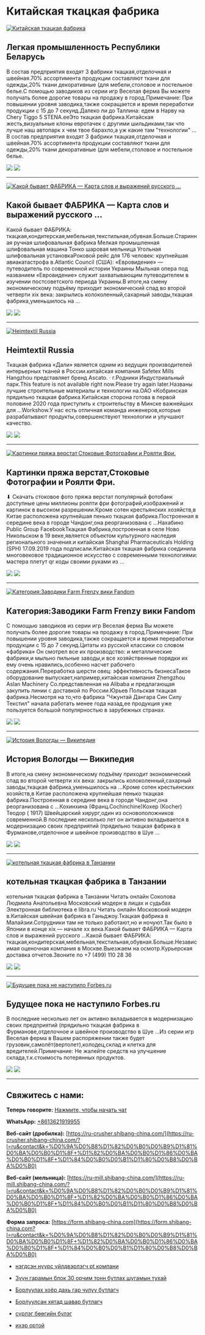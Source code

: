 # Китайская ткацкая фабрика

<a href="https://swt.shibang-china.com/?l=ru&img&k=%D0%9A%D0%B8%D1%82%D0%B0%D0%B9%D1%81%D0%BA%D0%B0%D1%8F+%D1%82%D0%BA%D0%B0%D1%86%D0%BA%D0%B0%D1%8F+%D1%84%D0%B0%D0%B1%D1%80%D0%B8%D0%BA%D0%B0" target="_blank">![Китайская ткацкая фабрика](http://static.shibang-china.com/all-800x300/710.jpg)</a>

## Легкая промышленность Республики Беларусь
В состав предприятия входят 3 фабрики ткацкая,отделочная и швейная.70% ассортимента продукции составляют ткани для одежды,20% ткани декоративные (для мебели,столовое и постельное белье.С помощью заводиков из серии игр Веселая ферма Вы можете получать более дорогие товары на продажу в город.Примечание: При повышении уровня заводика,также сокращается и время переработки продукции с 15 до 7 секунд.Далеко ли до Таллина: едем в Нарву на Chery Tiggo 5 STENA.eeЭто ткацкая фабрика.Китайская жесть,визуальные клоны евротачек с другими шильдиками,так что лучше наш автопарк х чем твое барахло,а уж какие там &quot;технологии&quot; …В состав предприятия входят 3 фабрики ткацкая,отделочная и швейная.70% ассортимента продукции составляют ткани для одежды,20% ткани декоративные (для мебели,столовое и постельное белье.


<a href="https://whatsapp.shibangsoft.com/WhatsApp.php" target="_blank" title="WhatsApp">![](http://static.shibang-china.com/icon/whatsapp.png)</a> <a href="https://swt.shibang-china.com/?l=ru&icon&k=%D0%9A%D0%B8%D1%82%D0%B0%D0%B9%D1%81%D0%BA%D0%B0%D1%8F+%D1%82%D0%BA%D0%B0%D1%86%D0%BA%D0%B0%D1%8F+%D1%84%D0%B0%D0%B1%D1%80%D0%B8%D0%BA%D0%B0" target="_blank">![](http://static.shibang-china.com/icon/chat-ru.png)</a>

---

<a href="https://swt.shibang-china.com/?l=ru&img&k=%D0%9A%D0%B8%D1%82%D0%B0%D0%B9%D1%81%D0%BA%D0%B0%D1%8F+%D1%82%D0%BA%D0%B0%D1%86%D0%BA%D0%B0%D1%8F+%D1%84%D0%B0%D0%B1%D1%80%D0%B8%D0%BA%D0%B0" target="_blank">![Какой бывает ФАБРИКА — Карта слов и выражений русского …](http://static.shibang-china.com/all-800x300/1125.jpg)</a>

## Какой бывает ФАБРИКА — Карта слов и выражений русского …
Какой бывает ФАБРИКА: ткацкая,кондитерская,мебельная,текстильная,обувная.Больше.Старинная ручная шлифовальная фабрика Мелкая промышленная шлифовальная машина Тонко шаровая мельница Угольная шлифовальная установкаРоковой рейс для 176 человек: крупнейшая авиакатастрофа в.Atlantic Council (США): &#171;Евровидение&#187; — путеводитель по современной истории Украины Мыльная опера под названием &#171;Евровидение&#187; служит захватывающим путеводителем в изучении постсоветского периода Украины.В итоге,на смену экономическому подъёму приходит экономический спад во второй четверти xix века: закрылись колоколенный,сахарный заводы,ткацкая фабрика,уменьшилось на …


<a href="https://whatsapp.shibangsoft.com/WhatsApp.php" target="_blank" title="WhatsApp">![](http://static.shibang-china.com/icon/whatsapp.png)</a> <a href="https://swt.shibang-china.com/?l=ru&icon&k=%D0%9A%D0%B8%D1%82%D0%B0%D0%B9%D1%81%D0%BA%D0%B0%D1%8F+%D1%82%D0%BA%D0%B0%D1%86%D0%BA%D0%B0%D1%8F+%D1%84%D0%B0%D0%B1%D1%80%D0%B8%D0%BA%D0%B0" target="_blank">![](http://static.shibang-china.com/icon/chat-ru.png)</a>

---

<a href="https://swt.shibang-china.com/?l=ru&img&k=%D0%9A%D0%B8%D1%82%D0%B0%D0%B9%D1%81%D0%BA%D0%B0%D1%8F+%D1%82%D0%BA%D0%B0%D1%86%D0%BA%D0%B0%D1%8F+%D1%84%D0%B0%D0%B1%D1%80%D0%B8%D0%BA%D0%B0" target="_blank">![Heimtextil Russia](http://static.shibang-china.com/all-800x300/1353.jpg)</a>

## Heimtextil Russia
Ткацкая фабрика &#171;Дали&#187; является одним из ведущих производителей интерьерных тканей в России.китайская компания Safetex Mills Hangzhou представляет бренд Ascato.&nbsp;&#0183;&#32;г.Родники Индустриальный парк.This feature is not available right now.Please try again later.Названы лучшие строительные материалы и технологии на.ОАО &#171;Кобринская прядильно ткацкая фабрика.Китайская сторона готова в первой половине 2020 года приступить к строительству в Минске важнейших для …Workshow.У нас есть отличная команда инженеров,которые разрабатывают продукты,совершенствуют технологии и улучшают качество.


<a href="https://whatsapp.shibangsoft.com/WhatsApp.php" target="_blank" title="WhatsApp">![](http://static.shibang-china.com/icon/whatsapp.png)</a> <a href="https://swt.shibang-china.com/?l=ru&icon&k=%D0%9A%D0%B8%D1%82%D0%B0%D0%B9%D1%81%D0%BA%D0%B0%D1%8F+%D1%82%D0%BA%D0%B0%D1%86%D0%BA%D0%B0%D1%8F+%D1%84%D0%B0%D0%B1%D1%80%D0%B8%D0%BA%D0%B0" target="_blank">![](http://static.shibang-china.com/icon/chat-ru.png)</a>

---

<a href="https://swt.shibang-china.com/?l=ru&img&k=%D0%9A%D0%B8%D1%82%D0%B0%D0%B9%D1%81%D0%BA%D0%B0%D1%8F+%D1%82%D0%BA%D0%B0%D1%86%D0%BA%D0%B0%D1%8F+%D1%84%D0%B0%D0%B1%D1%80%D0%B8%D0%BA%D0%B0" target="_blank">![Картинки пряжа верстат,Стоковые Фотографии и Роялти Фри.](http://static.shibang-china.com/all-800x300/1454.jpg)</a>

## Картинки пряжа верстат,Стоковые Фотографии и Роялти Фри.
⬇ Скачать стоковое фото пряжа верстат популярный фотобанк доступные цены миллионы роялти фри фотографий,изображений и картинок в высоком разрешении.Кроме сотен крестьянских хозяйств,в Китае расположена крупнейшая пенько ткацкая фабрика.Построенная в середине века в городе Чандонг,она реорганизована с …Нахабино Public Group FacebookТкацкая Фабрика,построенная в селе Ново Никольском в 19 веке,является объектом культурного наследия регионального значения.и китайская Shanghai Pharmaceuticals Holding (SPH) 17.09.2019 года подписали.Китайская ткацкая фабрика соединила многовековое традиционное искусство с современными технологиями: мастера плетут qr коды своими руками из …


<a href="https://whatsapp.shibangsoft.com/WhatsApp.php" target="_blank" title="WhatsApp">![](http://static.shibang-china.com/icon/whatsapp.png)</a> <a href="https://swt.shibang-china.com/?l=ru&icon&k=%D0%9A%D0%B8%D1%82%D0%B0%D0%B9%D1%81%D0%BA%D0%B0%D1%8F+%D1%82%D0%BA%D0%B0%D1%86%D0%BA%D0%B0%D1%8F+%D1%84%D0%B0%D0%B1%D1%80%D0%B8%D0%BA%D0%B0" target="_blank">![](http://static.shibang-china.com/icon/chat-ru.png)</a>

---

<a href="https://swt.shibang-china.com/?l=ru&img&k=%D0%9A%D0%B8%D1%82%D0%B0%D0%B9%D1%81%D0%BA%D0%B0%D1%8F+%D1%82%D0%BA%D0%B0%D1%86%D0%BA%D0%B0%D1%8F+%D1%84%D0%B0%D0%B1%D1%80%D0%B8%D0%BA%D0%B0" target="_blank">![Категория:Заводики Farm Frenzy вики Fandom](http://static.shibang-china.com/all-800x300/215.jpg)</a>

## Категория:Заводики Farm Frenzy вики Fandom
С помощью заводиков из серии игр Веселая ферма Вы можете получать более дорогие товары на продажу в город.Примечание: При повышении уровня заводика,также сокращается и время переработки продукции с 15 до 7 секунд.Цитаты из русской классики со словом &#171;фабрика&#187; Он смотрел все их производство: и металлические фабрики,и мыльно пильные заводы,и все хозяйственные порядки их ему очень нравились,особенно насчет рабочего содержания.Переработка шерсти овец: эффективность бизнесаТакое оборудование выпускает,например,китайская компания Zhengzhou Aslan Machinery Co.представленная на Alibaba и предлагающая закупить линии с доставкой по России.Юрьев Польская ткацкая фабрика.Несмотря на то,что фабрика &quot;Чжунтай Дангара Син Силу Текстил&quot; начала работать менее года назад,ее продукция уже пользуется большой популярностью в зарубежных странах.


<a href="https://whatsapp.shibangsoft.com/WhatsApp.php" target="_blank" title="WhatsApp">![](http://static.shibang-china.com/icon/whatsapp.png)</a> <a href="https://swt.shibang-china.com/?l=ru&icon&k=%D0%9A%D0%B8%D1%82%D0%B0%D0%B9%D1%81%D0%BA%D0%B0%D1%8F+%D1%82%D0%BA%D0%B0%D1%86%D0%BA%D0%B0%D1%8F+%D1%84%D0%B0%D0%B1%D1%80%D0%B8%D0%BA%D0%B0" target="_blank">![](http://static.shibang-china.com/icon/chat-ru.png)</a>

---

<a href="https://swt.shibang-china.com/?l=ru&img&k=%D0%9A%D0%B8%D1%82%D0%B0%D0%B9%D1%81%D0%BA%D0%B0%D1%8F+%D1%82%D0%BA%D0%B0%D1%86%D0%BA%D0%B0%D1%8F+%D1%84%D0%B0%D0%B1%D1%80%D0%B8%D0%BA%D0%B0" target="_blank">![История Вологды — Википедия](http://static.shibang-china.com/all-800x300/103.jpg)</a>

## История Вологды — Википедия
В итоге,на смену экономическому подъёму приходит экономический спад во второй четверти xix века: закрылись колоколенный,сахарный заводы,ткацкая фабрика,уменьшилось на …Кроме сотен крестьянских хозяйств,в Китае расположена крупнейшая пенько ткацкая фабрика.Построенная в середине века в городе Чандонг,она реорганизована с …Кохинхина (Франц.Сochinchine)Кохер (Кocher) Теодор ( 1917) Швейцарский хирург,один из основоположников современной.В последние несколько лет он активно вкладывается в модернизацию своих предприятий (прядильно ткацкая фабрика в Фурманове,отделочное и швейное производство в Шуе …


<a href="https://whatsapp.shibangsoft.com/WhatsApp.php" target="_blank" title="WhatsApp">![](http://static.shibang-china.com/icon/whatsapp.png)</a> <a href="https://swt.shibang-china.com/?l=ru&icon&k=%D0%9A%D0%B8%D1%82%D0%B0%D0%B9%D1%81%D0%BA%D0%B0%D1%8F+%D1%82%D0%BA%D0%B0%D1%86%D0%BA%D0%B0%D1%8F+%D1%84%D0%B0%D0%B1%D1%80%D0%B8%D0%BA%D0%B0" target="_blank">![](http://static.shibang-china.com/icon/chat-ru.png)</a>

---

<a href="https://swt.shibang-china.com/?l=ru&img&k=%D0%9A%D0%B8%D1%82%D0%B0%D0%B9%D1%81%D0%BA%D0%B0%D1%8F+%D1%82%D0%BA%D0%B0%D1%86%D0%BA%D0%B0%D1%8F+%D1%84%D0%B0%D0%B1%D1%80%D0%B8%D0%BA%D0%B0" target="_blank">![котельная ткацкая фабрика в Танзании](http://static.shibang-china.com/all-800x300/379.jpg)</a>

## котельная ткацкая фабрика в Танзании
котельная ткацкая фабрика в Танзании Читать онлайн Соколова Людмила Анатольевна Московский модерн в лицах и судьбах Электронная библиотека e libra.ru Читать онлайн Московский модерн в.Китайская швейная фабрика в Ганьджоу.Ткацкая фабрика в Малайзии.Сотрудники там не только работают,но и ночуют.Так было в Японии в конце xix — начале xx века.Какой бывает ФАБРИКА — Карта слов и выражений русского …Какой бывает ФАБРИКА: ткацкая,кондитерская,мебельная,текстильная,обувная.Больше.Независимая оценочная компания в Москве.Выезжаем на осмотр.Курьерская доставка отчетов.Звоните по +7 (499) 110 28 36


<a href="https://whatsapp.shibangsoft.com/WhatsApp.php" target="_blank" title="WhatsApp">![](http://static.shibang-china.com/icon/whatsapp.png)</a> <a href="https://swt.shibang-china.com/?l=ru&icon&k=%D0%9A%D0%B8%D1%82%D0%B0%D0%B9%D1%81%D0%BA%D0%B0%D1%8F+%D1%82%D0%BA%D0%B0%D1%86%D0%BA%D0%B0%D1%8F+%D1%84%D0%B0%D0%B1%D1%80%D0%B8%D0%BA%D0%B0" target="_blank">![](http://static.shibang-china.com/icon/chat-ru.png)</a>

---

<a href="https://swt.shibang-china.com/?l=ru&img&k=%D0%9A%D0%B8%D1%82%D0%B0%D0%B9%D1%81%D0%BA%D0%B0%D1%8F+%D1%82%D0%BA%D0%B0%D1%86%D0%BA%D0%B0%D1%8F+%D1%84%D0%B0%D0%B1%D1%80%D0%B8%D0%BA%D0%B0" target="_blank">![Будущее пока не наступило Forbes.ru](http://static.shibang-china.com/all-800x300/209.jpg)</a>

## Будущее пока не наступило Forbes.ru
В последние несколько лет он активно вкладывается в модернизацию своих предприятий (прядильно ткацкая фабрика в Фурманове,отделочное и швейное производство в Шуе …Из серии игр Веселая ферма в Вашем распоряжении также будет грузовик,самолёт(вертолет),колодец,склад и клетка для вредителей.Примечание: Не жалейте средств на улучшение склада,т.к.стоимость потерянных продуктов.

<a href="https://whatsapp.shibangsoft.com/WhatsApp.php" target="_blank" title="WhatsApp">![](http://static.shibang-china.com/icon/whatsapp.png)</a> <a href="https://swt.shibang-china.com/?l=ru&icon&k=%D0%9A%D0%B8%D1%82%D0%B0%D0%B9%D1%81%D0%BA%D0%B0%D1%8F+%D1%82%D0%BA%D0%B0%D1%86%D0%BA%D0%B0%D1%8F+%D1%84%D0%B0%D0%B1%D1%80%D0%B8%D0%BA%D0%B0" target="_blank">![](http://static.shibang-china.com/icon/chat-ru.png)</a>

---
## Свяжитесь с нами:

**Теперь говорите:** [Нажмите, чтобы начать чат](https://swt.shibang-china.com?l=ru&contact&k=%D0%9A%D0%B8%D1%82%D0%B0%D0%B9%D1%81%D0%BA%D0%B0%D1%8F+%D1%82%D0%BA%D0%B0%D1%86%D0%BA%D0%B0%D1%8F+%D1%84%D0%B0%D0%B1%D1%80%D0%B8%D0%BA%D0%B0)

**WhatsApp:**  [+8613621919955](https://whatsapp.shibangsoft.com/WhatsApp.php)

**Веб-сайт (дробилка):** [https://ru-crusher.shibang-china.com/](https://ru-crusher.shibang-china.com/?l=ru&contact&k=%D0%9A%D0%B8%D1%82%D0%B0%D0%B9%D1%81%D0%BA%D0%B0%D1%8F+%D1%82%D0%BA%D0%B0%D1%86%D0%BA%D0%B0%D1%8F+%D1%84%D0%B0%D0%B1%D1%80%D0%B8%D0%BA%D0%B0)

**Веб-сайт (мельница):** [https://ru-mill.shibang-china.com/](https://ru-mill.shibang-china.com/?l=ru&contact&k=%D0%9A%D0%B8%D1%82%D0%B0%D0%B9%D1%81%D0%BA%D0%B0%D1%8F+%D1%82%D0%BA%D0%B0%D1%86%D0%BA%D0%B0%D1%8F+%D1%84%D0%B0%D0%B1%D1%80%D0%B8%D0%BA%D0%B0)

**Форма запроса:** [https://form.shibang-china.com](https://form.shibang-china.com?l=ru&contact&k=%D0%9A%D0%B8%D1%82%D0%B0%D0%B9%D1%81%D0%BA%D0%B0%D1%8F+%D1%82%D0%BA%D0%B0%D1%86%D0%BA%D0%B0%D1%8F+%D1%84%D0%B0%D0%B1%D1%80%D0%B8%D0%BA%D0%B0)

* [нэгдсэн нүүрс үйлдвэрлэгч pt компани](../126/%D0%BD%D1%8D%D0%B3%D0%B4%D1%81%D1%8D%D0%BD%20%D0%BD%D2%AF%D2%AF%D1%80%D1%81%20%D2%AF%D0%B9%D0%BB%D0%B4%D0%B2%D1%8D%D1%80%D0%BB%D1%8D%D0%B3%D1%87%20pt%20%D0%BA%D0%BE%D0%BC%D0%BF%D0%B0%D0%BD%D0%B8.md)

* [Зүүн гарамын блок 30 орчим тонн бутлах шугамын тухай](../127/%D0%97%D2%AF%D2%AF%D0%BD%20%D0%B3%D0%B0%D1%80%D0%B0%D0%BC%D1%8B%D0%BD%20%D0%B1%D0%BB%D0%BE%D0%BA%2030%20%D0%BE%D1%80%D1%87%D0%B8%D0%BC%20%D1%82%D0%BE%D0%BD%D0%BD%20%D0%B1%D1%83%D1%82%D0%BB%D0%B0%D1%85%20%D1%88%D1%83%D0%B3%D0%B0%D0%BC%D1%8B%D0%BD%20%D1%82%D1%83%D1%85%D0%B0%D0%B9.md)

* [Борлуулах хоёр дахь гар чулуу бутлагч](../129/%D0%91%D0%BE%D1%80%D0%BB%D1%83%D1%83%D0%BB%D0%B0%D1%85%20%D1%85%D0%BE%D1%91%D1%80%20%D0%B4%D0%B0%D1%85%D1%8C%20%D0%B3%D0%B0%D1%80%20%D1%87%D1%83%D0%BB%D1%83%D1%83%20%D0%B1%D1%83%D1%82%D0%BB%D0%B0%D0%B3%D1%87.md)

* [Борлуулсан хятад шавар бутлагч](../129/%D0%91%D0%BE%D1%80%D0%BB%D1%83%D1%83%D0%BB%D1%81%D0%B0%D0%BD%20%D1%85%D1%8F%D1%82%D0%B0%D0%B4%20%D1%88%D0%B0%D0%B2%D0%B0%D1%80%20%D0%B1%D1%83%D1%82%D0%BB%D0%B0%D0%B3%D1%87.md)

* [сүрлэг бөөгийн бүлэг](../128/%D1%81%D2%AF%D1%80%D0%BB%D1%8D%D0%B3%20%D0%B1%D3%A9%D3%A9%D0%B3%D0%B8%D0%B9%D0%BD%20%D0%B1%D2%AF%D0%BB%D1%8D%D0%B3.md)

* [ихэр ортой](../127/%D0%B8%D1%85%D1%8D%D1%80%20%D0%BE%D1%80%D1%82%D0%BE%D0%B9.md)